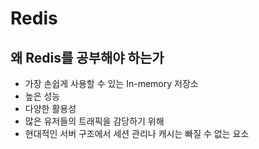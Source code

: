 # Redis

## 왜 Redis를 공부해야 하는가

- 가장 손쉽게 사용할 수 있는 In-memory 저장소
- 높은 성능
- 다양한 활용성
- 많은 유저들의 트래픽을 감당하기 위해
- 현대적인 서버 구조에서 세션 관리나 캐시는 빠질 수 없는 요소
